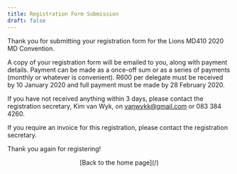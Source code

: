 ```yaml
---
title: Registration Form Submission
draft: false
---
```


Thank you for submitting your registration form for the Lions MD410 2020 MD Convention. 

A copy of your registration form will be emailed to you, along with payment details. Payment can be made as a once-off sum or as a series of payments (monthly or whatever is convenient). R600 per delegate must be received by 10 January 2020 and full payment must be made by 28 February 2020.

If you have not received anything within 3 days, please contact the registration secretary, Kim van Wyk, on [vanwykk@gmail.com](vanwykk@gmail.com) or 083 384 4260.

If you require an invoice for this registration, please contact the registration secretary.

Thank you again for registering!

<center>[Back to the home page](/)</center>
